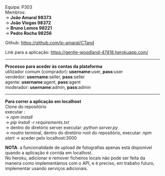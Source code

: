 Equipa: P303 </br>
Membros: </br>
  ->  **João Amaral 98373**  </br>
  ->  **João Viegas 98372**  </br>
  ->  **Bruno Lemos 98221**  </br>
  ->  **Pedro Rocha 98256**   </br>

Github: https://github.com/jp-amaral/CTand

Link para a aplicação:
  https://gentle-woodland-47418.herokuapp.com/
  
-----------
**Processo para aceder às contas da plataforma**  </br>
utilizador comum (comprador):   **username**:user, **pass**:user   </br>
vendedor: **username**:seller, **pass**:seller   </br>
agente: **username**:agent, **pass**:agent   </br>
moderador: **username**:admin, **pass**:admin   </br>

-----------
**Para correr a aplicação em localhost**  </br>
Clone do repositório  </br>
executar : </br>
  -> *npm install*  </br>
  -> *pip install -r requirements.txt*</br>
  -> dentro do diretório server executar: *python server.py*  </br>
  -> noutro terminal, dentro do diretório root do repositório, executar: *npm start*
  -> aceder pelo localhost:3000
  
 
 **NOTA**: a funcionalidade de upload de fotografias apenas está disponível quando a aplicação é corrida em localhost. <br>
 No heroku, adicionar e remover ficheiros locais não pode ser feita da maneira como implementámos com o API, e é preciso, em trabaho futuro, implementar usando serviços adicionais.
        
